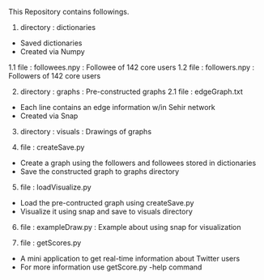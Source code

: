 This Repository contains followings.

  1. directory : dictionaries
  - Saved dictionaries
  - Created via Numpy

  1.1 file : followees.npy : Followee of 142 core users
  1.2 file : followers.npy : Followers of 142 core users

  2. directory : graphs : Pre-constructed graphs
  2.1 file : edgeGraph.txt
  - Each line contains an edge information w/in Sehir network
  - Created via Snap

  3. directory : visuals : Drawings of graphs
  
  4. file : createSave.py
  - Create a graph using the followers and followees stored in dictionaries
  - Save the constructed graph to graphs directory

  5. file : loadVisualize.py
  - Load the pre-contructed graph using createSave.py
  - Visualize it using snap and save to visuals directory

  6. file : exampleDraw.py : Example about using snap for visualization

  7. file : getScores.py
  - A mini application to get real-time information about Twitter users
  - For more information use getScore.py <userName> -help command
